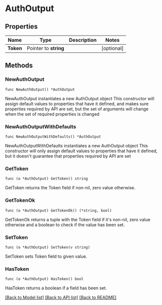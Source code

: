 # AuthOutput

## Properties

Name | Type | Description | Notes
------------ | ------------- | ------------- | -------------
**Token** | Pointer to **string** |  | [optional] 

## Methods

### NewAuthOutput

`func NewAuthOutput() *AuthOutput`

NewAuthOutput instantiates a new AuthOutput object
This constructor will assign default values to properties that have it defined,
and makes sure properties required by API are set, but the set of arguments
will change when the set of required properties is changed

### NewAuthOutputWithDefaults

`func NewAuthOutputWithDefaults() *AuthOutput`

NewAuthOutputWithDefaults instantiates a new AuthOutput object
This constructor will only assign default values to properties that have it defined,
but it doesn't guarantee that properties required by API are set

### GetToken

`func (o *AuthOutput) GetToken() string`

GetToken returns the Token field if non-nil, zero value otherwise.

### GetTokenOk

`func (o *AuthOutput) GetTokenOk() (*string, bool)`

GetTokenOk returns a tuple with the Token field if it's non-nil, zero value otherwise
and a boolean to check if the value has been set.

### SetToken

`func (o *AuthOutput) SetToken(v string)`

SetToken sets Token field to given value.

### HasToken

`func (o *AuthOutput) HasToken() bool`

HasToken returns a boolean if a field has been set.


[[Back to Model list]](../README.md#documentation-for-models) [[Back to API list]](../README.md#documentation-for-api-endpoints) [[Back to README]](../README.md)


